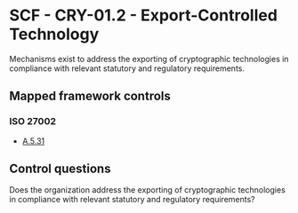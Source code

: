 # SCF - CRY-01.2 - Export-Controlled Technology
Mechanisms exist to address the exporting of cryptographic technologies in compliance with relevant statutory and regulatory requirements.
## Mapped framework controls
### ISO 27002
- [A.5.31](../iso27002/a-5.md#a531)
  
## Control questions
Does the organization address the exporting of cryptographic technologies in compliance with relevant statutory and regulatory requirements?
  